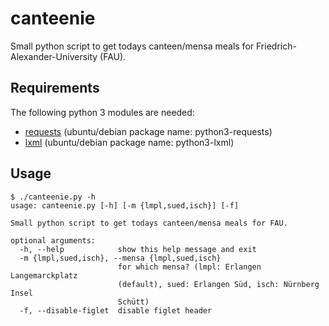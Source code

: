 # canteenie

Small python script to get todays canteen/mensa meals for Friedrich-Alexander-University (FAU).

## Requirements

The following python 3 modules are needed:

* [requests](https://pypi.python.org/pypi/requests/2.11.1) (ubuntu/debian package name: python3-requests)
* [lxml](https://pypi.python.org/pypi/lxml/3.6.4) (ubuntu/debian package name: python3-lxml)

## Usage

```
$ ./canteenie.py -h
usage: canteenie.py [-h] [-m {lmpl,sued,isch}] [-f]

Small python script to get todays canteen/mensa meals for FAU.

optional arguments:
  -h, --help            show this help message and exit
  -m {lmpl,sued,isch}, --mensa {lmpl,sued,isch}
                        for which mensa? (lmpl: Erlangen Langemarckplatz
                        (default), sued: Erlangen Süd, isch: Nürnberg Insel
                        Schütt)
  -f, --disable-figlet  disable figlet header

```

